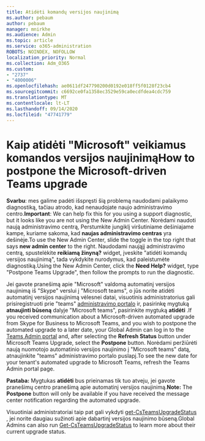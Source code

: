 ```yaml
---
title: Atidėti komandų versijos naujinimą
ms.author: pebaum
author: pebaum
manager: mnirkhe
ms.audience: Admin
ms.topic: article
ms.service: o365-administration
ROBOTS: NOINDEX, NOFOLLOW
localization_priority: Normal
ms.collection: Adm_O365
ms.custom:
- "2737"
- "4000006"
ms.openlocfilehash: ae0611df247790200d0192e018ff5f0128f23cb4
ms.sourcegitcommit: c6692ce0fa1358ec3529e59ca0ecdfdea4cdc759
ms.translationtype: MT
ms.contentlocale: lt-LT
ms.lasthandoff: 09/14/2020
ms.locfileid: "47741779"
---
```

# <a name="how-to-postpone-the-microsoft-driven-teams-upgrade"></a><span data-ttu-id="bad45-102">Kaip atidėti "Microsoft" veikiamus komandos versijos naujinimą</span><span class="sxs-lookup"><span data-stu-id="bad45-102">How to postpone the Microsoft-driven Teams upgrade</span></span>

<span data-ttu-id="bad45-103">**Svarbu**: mes galime padėti išspręsti šią problemą naudodami palaikymo diagnostiką, tačiau atrodo, kad nenaudojate naujo administravimo centro.</span><span class="sxs-lookup"><span data-stu-id="bad45-103">**Important**: We can help fix this for you using a support diagnostic, but it looks like you are not using the New Admin Center.</span></span> <span data-ttu-id="bad45-104">Norėdami naudoti naują administravimo centrą, Perstumkite jungiklį viršutiniame dešiniajame kampe, kuriame sakoma, kad **naujas administravimo centras** yra dešinėje.</span><span class="sxs-lookup"><span data-stu-id="bad45-104">To use the New Admin Center, slide the toggle in the top right that says **new admin center** to the right.</span></span> <span data-ttu-id="bad45-105">Naudodami naująjį administravimo centrą, spustelėkite **reikiamą žinyną?** widget, įveskite "atidėti komandų versijos naujinimą", tada vykdykite nurodymus, kad paleistumėte diagnostiką.</span><span class="sxs-lookup"><span data-stu-id="bad45-105">Using the New Admin Center, click the **Need Help?** widget, type "Postpone Teams Upgrade", then follow the prompts to run the diagnostic.</span></span>

<span data-ttu-id="bad45-106">Jei gavote pranešimą apie "Microsoft" valdomą automatinį versijos naujinimą iš "Skype" verslui į "Microsoft teams", o jūs norite atidėti automatinį versijos naujinimą vėlesnei datai, visuotinis administratorius gali prisiregistruoti prie "teams" [administravimo portalo](https://admin.teams.microsoft.com/dashboard) ir, pasirinkę mygtuką **atnaujinti būseną** dalyje "Microsoft teams", pasirinkite mygtuką **atidėti** .</span><span class="sxs-lookup"><span data-stu-id="bad45-106">If you received communication about a Microsoft-driven automated upgrade from Skype for Business to Microsoft Teams, and you wish to postpone the automated upgrade to a later date, your Global Admin can log in to the [Teams Admin portal](https://admin.teams.microsoft.com/dashboard) and, after selecting the **Refresh Status** button under Microsoft Teams Upgrade, select the **Postpone** button.</span></span> <span data-ttu-id="bad45-107">Norėdami peržiūrėti naują nuomotojo automatinio versijos naujinimo į "Microsoft teams" datą, atnaujinkite "teams" administravimo portalo puslapį.</span><span class="sxs-lookup"><span data-stu-id="bad45-107">To see the new date for your tenant's automated upgrade to Microsoft Teams, refresh the Teams Admin portal page.</span></span>

<span data-ttu-id="bad45-108">**Pastaba:** Mygtukas **atidėti** bus prieinamas tik tuo atveju, jei gavote pranešimų centro pranešimą apie automatinį versijos naujinimą.</span><span class="sxs-lookup"><span data-stu-id="bad45-108">**Note:** The **Postpone** button will only be available if you have received the message center notification regarding the automated upgrade.</span></span> 

<span data-ttu-id="bad45-109">Visuotiniai administratoriai taip pat gali vykdyti [get-CsTeamsUpgradeStatus](https://docs.microsoft.com/powershell/module/skype/get-csteamsupgradestatus?view=skype-ps) , jei norite daugiau sužinoti apie dabartinį versijos naujinimo būseną.</span><span class="sxs-lookup"><span data-stu-id="bad45-109">Global Admins can also run [Get-CsTeamsUpgradeStatus](https://docs.microsoft.com/powershell/module/skype/get-csteamsupgradestatus?view=skype-ps) to learn more about their current upgrade status.</span></span>
